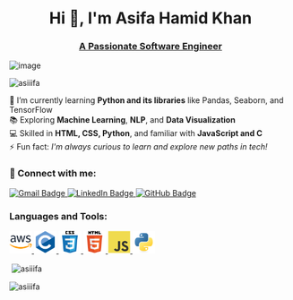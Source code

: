 
<h1 align="center">Hi 👋, I'm Asifa Hamid Khan</h1>
<h3 align="center"><u>A Passionate Software Engineer</u></h3>


![image](https://github.com/user-attachments/assets/ed5793d3-b0e2-4d94-807b-b2e1a39aa2d4)



<p align="left"> <img src="https://komarev.com/ghpvc/?username=asiiifa&label=Profile%20views&color=0e75b6&style=flat" alt="asiiifa" /> </p>



🌱 I’m currently learning **Python and its libraries** like Pandas, Seaborn, and TensorFlow  
📚 Exploring **Machine Learning**, **NLP**, and **Data Visualization**  
💻 Skilled in **HTML, CSS, Python**, and familiar with **JavaScript and C**  
⚡ Fun fact: *I'm always curious to learn and explore new paths in tech!*


### 🧩 Connect with me:
<p align="left">
  <a href="mailto:Asifayusafzai@gmail.com" target="_blank">
    <img src="https://img.shields.io/badge/Gmail-D14836?style=for-the-badge&logo=gmail&logoColor=white" alt="Gmail Badge"/>
  </a>
  <a href="https://www.linkedin.com/in/asifa-hamid-khan" target="_blank">
    <img src="https://img.shields.io/badge/LinkedIn-0A66C2?style=for-the-badge&logo=linkedin&logoColor=white" alt="LinkedIn Badge"/>
  </a>
  <a href="https://github.com/asiiifa" target="_blank">
    <img src="https://img.shields.io/badge/GitHub-100000?style=for-the-badge&logo=github&logoColor=white" alt="GitHub Badge"/>
  </a>
</p>


<h3 align="left">Languages and Tools:</h3>
<p align="left"> <a href="https://aws.amazon.com" target="_blank" rel="noreferrer"> <img src="https://raw.githubusercontent.com/devicons/devicon/master/icons/amazonwebservices/amazonwebservices-original-wordmark.svg" alt="aws" width="40" height="40"/> </a> <a href="https://www.cprogramming.com/" target="_blank" rel="noreferrer"> <img src="https://raw.githubusercontent.com/devicons/devicon/master/icons/c/c-original.svg" alt="c" width="40" height="40"/> </a> <a href="https://www.w3schools.com/css/" target="_blank" rel="noreferrer"> <img src="https://raw.githubusercontent.com/devicons/devicon/master/icons/css3/css3-original-wordmark.svg" alt="css3" width="40" height="40"/> </a> <a href="https://www.w3.org/html/" target="_blank" rel="noreferrer"> <img src="https://raw.githubusercontent.com/devicons/devicon/master/icons/html5/html5-original-wordmark.svg" alt="html5" width="40" height="40"/> </a> <a href="https://developer.mozilla.org/en-US/docs/Web/JavaScript" target="_blank" rel="noreferrer"> <img src="https://raw.githubusercontent.com/devicons/devicon/master/icons/javascript/javascript-original.svg" alt="javascript" width="40" height="40"/> </a> <a href="https://www.python.org" target="_blank" rel="noreferrer"> <img src="https://raw.githubusercontent.com/devicons/devicon/master/icons/python/python-original.svg" alt="python" width="40" height="40"/> </a> </p>

<p>&nbsp;<img align="center" src="https://github-readme-stats.vercel.app/api?username=asiiifa&show_icons=true&locale=en" alt="asiiifa" /></p>

<p><img align="center" src="https://github-readme-streak-stats.herokuapp.com/?user=asiiifa&" alt="asiiifa" /></p>
